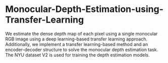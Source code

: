 # Monocular-Depth-Estimation-using-Transfer-Learning
We estimate the dense depth map of each pixel using a single monocular RGB image using a deep learning-based transfer learning approach. Additionally, we implement a transfer learning-based method and an encoder-decoder structure to solve the monocular depth estimation task. The NYU dataset V2 is used for training the depth estimation models.
